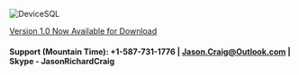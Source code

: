 ![DeviceSQL](https://raw.githubusercontent.com/jasonrichardcraig/devicesql/master/DeviceSQL.png)




[Version 1.0 Now Available for Download](https://github.com/jasonrichardcraig/DeviceSQL/tree/master/Version%201.0 "1.0")


#### Support (Mountain Time): +1-587-731-1776 | Jason.Craig@Outlook.com | Skype - JasonRichardCraig
